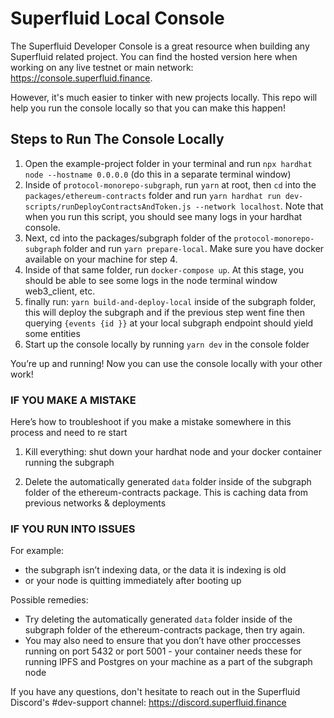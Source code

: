 # Superfluid Local Console

The Superfluid Developer Console is a great resource when building any Superfluid related project. You can find the hosted version here when working on any live testnet or main network: https://console.superfluid.finance.

However, it's much easier to tinker with new projects locally. This repo will help you run the console locally so that you can make this happen!

## Steps to Run The Console Locally
1. Open the example-project folder in your terminal and run `npx hardhat node --hostname 0.0.0.0` (do this in a separate terminal window)
2. Inside of `protocol-monorepo-subgraph`, run `yarn` at root, then `cd` into the `packages/ethereum-contracts` folder and run `yarn hardhat run dev-scripts/runDeployContractsAndToken.js --network localhost`. Note that when you run this script, you should see many logs in your hardhat console.
3. Next, cd into the packages/subgraph folder of the `protocol-monorepo-subgraph` folder and run `yarn prepare-local`. Make sure you have docker available on your machine for step 4. 
4.  Inside of that same folder, run `docker-compose up`. At this stage, you should be able to see some logs in the node terminal window web3_client, etc.
5. finally run: `yarn build-and-deploy-local` inside of the subgraph folder, this will deploy the subgraph and if the previous step went fine then querying `{events {id }}` at your local subgraph endpoint should yield some entities
6. Start up the console locally by running `yarn dev` in the console folder

You’re up and running! Now you can use the console locally with your other work!

### IF YOU MAKE A MISTAKE

Here’s how to troubleshoot if you make a mistake somewhere in this process and need to re start

1) Kill everything: shut down your hardhat node and your docker container running the subgraph

2) Delete the automatically generated `data` folder inside of the subgraph folder of the ethereum-contracts package. This is caching data from previous networks & deployments

### IF YOU RUN INTO ISSUES

For example:
- the subgraph isn’t indexing data, or the data it is indexing is old
- or your node is quitting immediately after booting up

Possible remedies: 
- Try deleting the automatically generated `data` folder inside of the subgraph folder of the ethereum-contracts package, then try again.
- You may also need to ensure that you don’t have other proccesses running on port 5432 or port 5001 - your container needs these for running IPFS and Postgres on your machine as a part of the subgraph node

If you have any questions, don't hesitate to reach out in the Superfluid Discord's #dev-support channel: https://discord.superfluid.finance